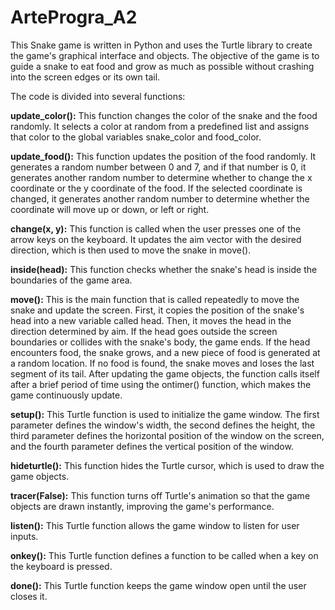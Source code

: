 # ArteProgra_A2

This Snake game is written in Python and uses the Turtle library to create the game's graphical interface and objects. The objective of the game is to guide a snake to eat food and grow as much as possible without crashing into the screen edges or its own tail.

The code is divided into several functions:

**update_color():** This function changes the color of the snake and the food randomly. It selects a color at random from a predefined list and assigns that color to the global variables snake_color and food_color.

**update_food():** This function updates the position of the food randomly. It generates a random number between 0 and 7, and if that number is 0, it generates another random number to determine whether to change the x coordinate or the y coordinate of the food. If the selected coordinate is changed, it generates another random number to determine whether the coordinate will move up or down, or left or right.

**change(x, y):** This function is called when the user presses one of the arrow keys on the keyboard. It updates the aim vector with the desired direction, which is then used to move the snake in move().

**inside(head):** This function checks whether the snake's head is inside the boundaries of the game area.

**move():** This is the main function that is called repeatedly to move the snake and update the screen. First, it copies the position of the snake's head into a new variable called head. Then, it moves the head in the direction determined by aim. If the head goes outside the screen boundaries or collides with the snake's body, the game ends. If the head encounters food, the snake grows, and a new piece of food is generated at a random location. If no food is found, the snake moves and loses the last segment of its tail. After updating the game objects, the function calls itself after a brief period of time using the ontimer() function, which makes the game continuously update.

**setup():** This Turtle function is used to initialize the game window. The first parameter defines the window's width, the second defines the height, the third parameter defines the horizontal position of the window on the screen, and the fourth parameter defines the vertical position of the window.

**hideturtle():** This function hides the Turtle cursor, which is used to draw the game objects.

**tracer(False):** This function turns off Turtle's animation so that the game objects are drawn instantly, improving the game's performance.

**listen():** This Turtle function allows the game window to listen for user inputs.

**onkey():** This Turtle function defines a function to be called when a key on the keyboard is pressed.

**done():** This Turtle function keeps the game window open until the user closes it.
